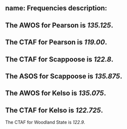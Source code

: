 name: Frequencies
description: 
---
The AWOS for Pearson is *135.125*.
---
The CTAF for Pearson is *119.00*.
---
The CTAF for Scappoose is *122.8*.
---
The ASOS for Scappoose is *135.875*.
---
The AWOS for Kelso is *135.075*.
---
The CTAF for Kelso is *122.725*.
---
The CTAF for Woodland State is *122.9*.